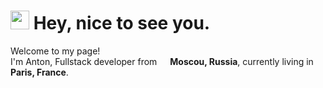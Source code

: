 <h1><img src="https://emojis.slackmojis.com/emojis/images/1531849430/4246/blob-sunglasses.gif?1531849430" width="30"/> Hey, nice to see you.</h1>

<p>Welcome to my page! </br> I'm Anton, Fullstack developer from <img src="https://image.flaticon.com/icons/svg/323/323300.svg" width="13"/> <b>Moscou, Russia</b>, currently living in <img src="https://image.flaticon.com/icons/svg/197/197560.svg" width="13"/> <b>Paris, France</b>. </p>
